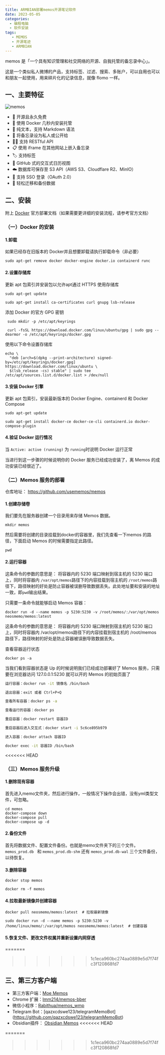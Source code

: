 ```yaml
---
title: ARMBIAN部署memos开源笔记软件
date: 2023-05-05
categories:
  - 编程电脑
  - 软件安装
tags: 
   - MEMOS
   - 开源笔迹
   - ARMBIAN
---
```

memos 是「一个具有知识管理和社交网络的开源、自我托管的备忘录中心」。
<!-- more -->
这是一个类似私人微博的产品，支持标签、过滤、搜索、多账户，可以自用也可以和朋友一起使用，用来碎片化的记录信息，就像 flomo 一样。

## 一、主要特征

![memos](https://preview.cloud.189.cn/image/imageAction?param=E2AAD4D8A23CC9D6536A1C08F848EA43799ECD4C1795AE472729BC8AC92D8D72651906D903D4F225E24A36F585A7424F86C0DCFCDE672DB1D0D128861C8BE28B3E0EA77E3250B80F6115A60A040D58300D0E529A89BAFC2A4DCA0FE6BD33CD3D42426385A33A0593FB92DE0B2874D6C0)

- 🦄 开源且永久免费
- 🚀 使用 Docker 几秒内安装托管
- 📜 纯文本，支持 Markdown 语法
- 👥 将备忘录设为私人或公开给
- 🧑‍💻 支持 RESTful API
- 📋 使用 iframe 在其他网站上嵌入备忘录
- 🏷️ 支持标签
- 📆 GitHub 式的交互式日历视图
- ☁️ 数据库可保存至 S3 API（AWS S3、Cloudflare R2、MinIO）
- 👮 支持 SSO 登录（OAuth 2.0）
- 💾 轻松迁移和备份数据

## 二、安装

附上 [Docker](https://sspai.com/link?target=https%3A%2F%2Fdocs.docker.com%2Fengine%2Finstall%2Fubuntu%2F) 官方部署文档（如果需要更详细的安装流程，请参考官方文档）

### （一）Docker 的安装

#### 1.卸载

如果已经存在旧版本的 Docker并且想要卸载请执行卸载命令（非必要）

```
sudo apt-get remove docker docker-engine docker.io containerd runc
```

#### 2.设置存储库

更新 apt 包索引并安装包以允许apt通过 HTTPS 使用存储库

```
sudo apt-get update

sudo apt-get install ca-certificates curl gnupg lsb-release
```

添加 Docker 的官方 GPG 密钥

```
 sudo mkdir -p /etc/apt/keyrings

 curl -fsSL https://download.docker.com/linux/ubuntu/gpg | sudo gpg --dearmor -o /etc/apt/keyrings/docker.gpg
```

使用以下命令设置存储库

```
echo \
  "deb [arch=$(dpkg --print-architecture) signed-by=/etc/apt/keyrings/docker.gpg] https://download.docker.com/linux/ubuntu \
  $(lsb_release -cs) stable" | sudo tee /etc/apt/sources.list.d/docker.list > /dev/null
```

#### 3.安装 Docker 引擎

更新 apt 包索引，安装最新版本的 Docker Engine、containerd 和 Docker Compose

```
sudo apt-get update

sudo apt-get install docker-ce docker-ce-cli containerd.io docker-compose-plugin
```

#### 4.验证 Docker 运行情况

当 `Active: active (running)` 为 `running`时说明 Docker 运行正常

当进行到这一步骤的时候说明你的 Docker 服务已经成功安装了，离 Memos 的成功安装已经很近了。

### （二）Memos 服务的部署

仓库地址： <https://github.com/usememos/memos>

#### 1.创建存储卷

我们要先在服务器创建一个目录用来存储 Memos 数据。

```
mkdir memos
```

然后需要将创建的目录挂载到docker的容器里，我们先查看一下memos 的路径，下面启动 Memos 的时候需要指定此路径。

```
pwd
```

#### 2.运行容器

这条命令的参数的意思是： 将容器内的 5230 端口映射到宿主机的 5230 端口上，同时将容器内 `/var/opt/memos`路径下的内容挂载到宿主机的 `/root/memos`路径下，路径映射的好处是防止容器被误删导致数据丢失。此处地址要和安装的地址一致，即`pwd`输出结果。

只需要一条命令就能够启动 Memos 容器：

```
docker run -d --name memos -p 5230:5230 -v /root/memos/:/var/opt/memos neosmemo/memos:latest
```

这条命令的参数的意思是： 将容器内的 5230 端口映射到宿主机的 5230 端口上，同时将容器内 /var/opt/memos路径下的内容挂载到宿主机的 /root/memos 路径下，路径映射的好处是防止容器被误删导致数据丢失。

查看容器运行状态

```
docker ps -a
```

当我们看到容器状态是 Up 的时候说明我们已经成功部署好了 Memos 服务，只需要在浏览器访问 127.0.0.1:5230 就可以开的 Memos 的初始页面了

```bash
运行容器：docker run -it 镜像名 /bin/bash

退出容器：exit 或者 Ctrl+P+Q

查看所有容器：docker ps -a

查看运行的容器：docker ps

重启容器：docker restart 容器ID

重启容器后进入交互式：docker start -i 5c6ce895b979

进入容器：docker attach 容器ID

docker exec -it 容器ID /bin/bash
```

<<<<<<< HEAD
### （三）Memos 服务升级
#### 1.删除现有容器
首先进入memo文件夹，然后进行操作，一般情况下操作会出错，没有yml类型文件，可忽略。

```
cd memos
docker-compose down  
docker-compose pull
docker-compose up -d
```

#### 2.备份文件
首先将数据文件、配置文件备份。也就是memo文件夹下的三个文件。 `memos_prod.db ` 和 `memos_prod.db-shm`   还有 `memos_prod.db-wal` 三个文件备份，以待恢复。

#### 3.删除容器

```
docker stop memos

docker rm -f memos
```
#### 4.拉取最新镜像并创建容器

```
docker pull neosmemo/memos:latest  # 拉取最新镜像

sudo docker run -d --name memos -p 5230:5230 -v /home/linux/memo/:/var/opt/memos neosmemo/memos:latest  # 创建容器

```

#### 5.恢复文件、更改文件权属并重新设置内网穿透


=======
>>>>>>> 1c1eca960bc274aa0889e5d7f74fc3f120868fd7
## 三、第三方客户端

- 第三方客户端：[Moe Memos](https://memos.moe/)
- Chrome 扩展：[lmm214/memos-bber](https://github.com/lmm214/memos-bber)
- 微信小程序：[Rabithua/memos_wmp](https://github.com/Rabithua/memos_wmp)
- Telegram Bot：[qazxcdswe123/telegramMemoBot]
(<https://github.com/qazxcdswe123/telegramMemoBot>)
- Obsidian插件： [Obsidian Memos](https://github.com/quorafind/obsidian-memos)
<<<<<<< HEAD

=======
>>>>>>> 1c1eca960bc274aa0889e5d7f74fc3f120868fd7
